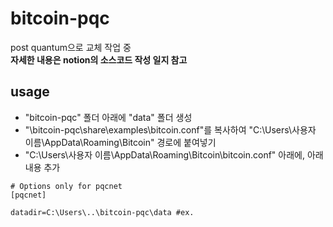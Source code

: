 # bitcoin-pqc
post quantum으로 교체 작업 중<br>
**자세한 내용은 notion의 소스코드 작성 일지 참고**
## usage ##
- "bitcoin-pqc" 폴더 아래에 "data" 폴더 생성
- "\bitcoin-pqc\share\examples\bitcoin.conf"를 복사하여 "C:\Users\사용자 이름\AppData\Roaming\Bitcoin" 경로에 붙여넣기
- "C:\Users\사용자 이름\AppData\Roaming\Bitcoin\bitcoin.conf" 아래에, 아래 내용 추가
```
# Options only for pqcnet
[pqcnet]

datadir=C:\Users\..\bitcoin-pqc\data #ex.
```

